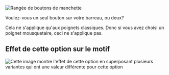 ![Rangée de boutons de manchette](cuffbuttonrows.svg)

Voulez-vous un seul bouton sur votre barreau, ou deux?

<Note>

Cela ne s'applique qu'aux poignets classiques. Donc si vous avez choisi un poignet mousquetaire, ceci ne s'applique pas.

</Note>

## Effet de cette option sur le motif

![Cette image montre l'effet de cette option en superposant plusieurs variantes qui ont une valeur différente pour cette option](simone_cuffbuttonrows_sample.svg "Effet de cette option sur le motif")
